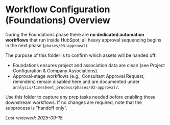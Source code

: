 # Workflow Configuration (Foundations) Overview

During the Foundations phase there are **no dedicated automation workflows** that run inside HubSpot; all heavy approval sequencing begins in the next phase (`phases/03-approval`).

The purpose of this folder is to confirm which assets will be handed off:
- Foundations ensures project and association data are clean (see Project Configuration & Company Associations).
- Approval-stage workflows (e.g., Consultant Approval Request, reminders) remain disabled here and are documented under `analysis/timesheet_process/phases/03-approval/`.

Use this folder to capture any prep tasks needed before enabling those downstream workflows. If no changes are required, note that the subprocess is “handoff only”.

_Last reviewed: 2025-09-18._
